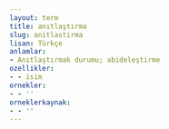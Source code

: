 ```yaml
---
layout: term
title: anıtlaştırma
slug: anitlastirma
lisan: Türkçe
anlamlar:
- Anıtlaştırmak durumu; abideleştirme
ozellikler:
- - isim
ornekler:
- - ''
orneklerkaynak:
- - ''
---
```

